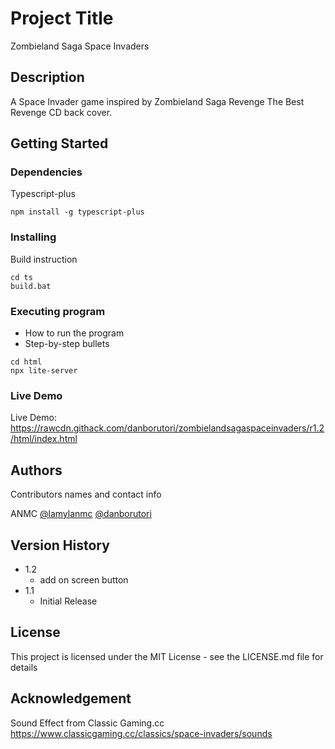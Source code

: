 # Project Title

Zombieland Saga Space Invaders

## Description

A Space Invader game inspired by Zombieland Saga Revenge The Best Revenge CD back cover.

## Getting Started

### Dependencies

Typescript-plus

```
npm install -g typescript-plus
```

### Installing

Build instruction
```
cd ts
build.bat
```

### Executing program

* How to run the program
* Step-by-step bullets
```
cd html
npx lite-server
```

### Live Demo
Live Demo: https://rawcdn.githack.com/danborutori/zombielandsagaspaceinvaders/r1.2/html/index.html

## Authors

Contributors names and contact info

ANMC
[@lamylanmc](https://twitter.com/lamylanmc)
[@danborutori](https://twitter.com/danborutori)


## Version History

* 1.2
    * add on screen button
* 1.1
    * Initial Release

## License

This project is licensed under the MIT License - see the LICENSE.md file for details

## Acknowledgement

Sound Effect from Classic Gaming.cc
https://www.classicgaming.cc/classics/space-invaders/sounds
